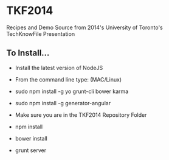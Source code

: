TKF2014
=======

Recipes and Demo Source from 2014's University of Toronto's TechKnowFile Presentation

## To Install...

* Install the latest version of NodeJS

* From the command line type: (MAC/Linux)
 * sudo npm install -g yo grunt-cli bower karma
 * sudo npm install -g generator-angular

* Make sure you are in the TKF2014 Repository Folder
 * npm install
 * bower install
 * grunt server



